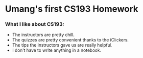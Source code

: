 
# Umang's first CS193 Homework

### What I like about CS193:

- The instructors are pretty chill.
- The quizzes are pretty convenient thanks to the iClickers.
- The tips the instructors gave us are really helpful.
- I don't have to write anything in a notebook.
